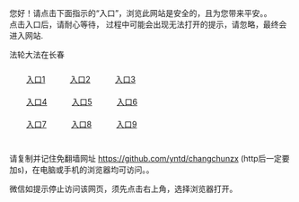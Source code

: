 您好！请点击下面指示的“入口”，浏览此网站是安全的，且为您带来平安。。 <br/>
点击入口后，请耐心等待， 过程中可能会出现无法打开的提示，请忽略，最终会进入网站. </br>

法轮大法在长春<br/>
<div style="padding:10px"><a style="margin:20px" target="_blank" href="https://daxbp3lnto772.cloudfront.net/2Qpsp?qzrmc" id="ccLink1" rel="nofollow">入口1</a> <a target="_blank" style="margin:20px" href="https://dxmwhqla9reu5.cloudfront.net/2Qpsp?vixru" id="ccLink2" rel="nofollow">入口2</a> <a style="margin:20px" target="_blank" href="https://d1ta0a9z0apy21.cloudfront.net/2Qpsp?uxywmjgt" id="ccLink3" rel="nofollow">入口3</a></div>

<div style="padding:10px" ><a style="margin:20px" target="_blank" href="https://daxbp3lnto772.cloudfront.net/2Qpsp?qzrmc" id="ccLink4" rel="nofollow">入口4</a> <a style="margin:20px" href="https://dxmwhqla9reu5.cloudfront.net/2Qpsp?vixru" target="_blank" id="ccLink5" rel="nofollow">入口5</a> <a style="margin:20px" href="https://d1ta0a9z0apy21.cloudfront.net/2Qpsp?uxywmjgt" target="_blank" id="ccLink6" rel="nofollow">入口6</a></div>

<div style="padding:10px"><a style="margin:20px" target="_blank" href="https://daxbp3lnto772.cloudfront.net/2Qpsp?qzrmc" id="ccLink7" rel="nofollow">入口7</a> <a style="margin:20px" href="https://dxmwhqla9reu5.cloudfront.net/2Qpsp?vixru" target="_blank" id="ccLink8" rel="nofollow">入口8</a> <a style="margin:20px" target="_blank" href="https://d1ta0a9z0apy21.cloudfront.net/2Qpsp?uxywmjgt" id="ccLink9" rel="nofollow">入口9</a></div>

<br/>



请复制并记住免翻墙网址 https://github.com/yntd/changchunzx (http后一定要加s)，在电脑或手机的浏览器均可访问。。<br/>

微信如提示停止访问该网页，须先点击右上角，选择浏览器打开。
